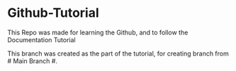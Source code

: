 # Github-Tutorial
This Repo was made for learning the Github, and to follow the Documentation Tutorial

This branch was created as the part of the tutorial, for creating branch from # Main Branch #.
